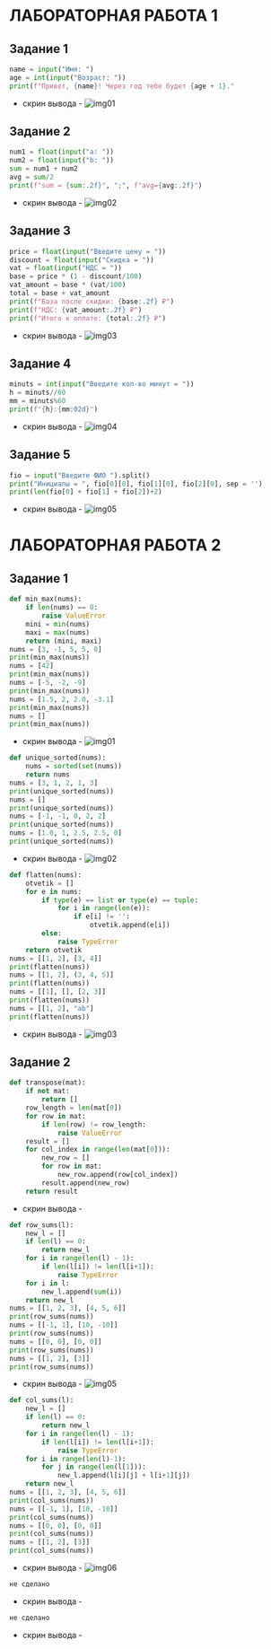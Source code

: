 # ЛАБОРАТОРНАЯ РАБОТА 1
## Задание 1
``` python
name = input("Имя: ")
age = int(input("Возраст: "))
print(f"Привет, {name}! Через год тебе будет {age + 1}."
```
- скрин вывода - 
![img01](https://github.com/Ladoslaff/python_labs/blob/main/images/lab01/img01.png)

## Задание 2
``` python
num1 = float(input("a: "))
num2 = float(input("b: "))
sum = num1 + num2 
avg = sum/2
print(f"sum = {sum:.2f}", ";", f"avg={avg:.2f}")
```
- скрин вывода - 
![img02](https://github.com/Ladoslaff/python_labs/blob/main/images/lab01/img02.png)

## Задание 3
``` python
price = float(input("Введите цену = "))
discount = float(input("Скидка = "))
vat = float(input("НДС = "))
base = price * (1 - discount/100)
vat_amount = base * (vat/100)
total = base + vat_amount
print(f"База после скидки: {base:.2f} ₽")
print(f"НДС: {vat_amount:.2f} ₽")
print(f"Итого к оплате: {total:.2f} ₽")
```
- скрин вывода - 
![img03](https://github.com/Ladoslaff/python_labs/blob/main/images/lab01/img03.png)

## Задание 4
``` python
minuts = int(input("Введите кол-во минут = "))
h = minuts//60
mm = minuts%60
print(f"{h}:{mm:02d}")
```
- скрин вывода - 
![img04](https://github.com/Ladoslaff/python_labs/blob/main/images/lab01/img04.png)

## Задание 5
``` python
fio = input("Введите ФИО ").split()
print("Инициалы = ", fio[0][0], fio[1][0], fio[2][0], sep = '')
print(len(fio[0] + fio[1] + fio[2])+2)
```
- скрин вывода - 
![img05](https://github.com/Ladoslaff/python_labs/blob/main/images/lab01/img05.png)


# ЛАБОРАТОРНАЯ РАБОТА 2


## Задание 1
``` python
def min_max(nums):
    if len(nums) == 0:
        raise ValueError
    mini = min(nums)
    maxi = max(nums)
    return (mini, maxi)
nums = [3, -1, 5, 5, 0] 
print(min_max(nums))
nums = [42]
print(min_max(nums))
nums = [-5, -2, -9]
print(min_max(nums))
nums = [1.5, 2, 2.0, -3.1]
print(min_max(nums))
nums = []
print(min_max(nums))
```
- скрин вывода -
![img01](https://github.com/Ladoslaff/python_labs/blob/main/images/lab02/img01.png)



``` python
def unique_sorted(nums):
    nums = sorted(set(nums))
    return nums
nums = [3, 1, 2, 1, 3]
print(unique_sorted(nums))
nums = []
print(unique_sorted(nums))
nums = [-1, -1, 0, 2, 2]
print(unique_sorted(nums))
nums = [1.0, 1, 2.5, 2.5, 0]
print(unique_sorted(nums))
```
- скрин вывода -
![img02](https://github.com/Ladoslaff/python_labs/blob/main/images/lab02/img02.png)


``` python
def flatten(nums):
    otvetik = []
    for e in nums:
        if type(e) == list or type(e) == tuple:
            for i in range(len(e)):
                if e[i] != '':
                    otvetik.append(e[i])
        else:
            raise TypeError
    return otvetik
nums = [[1, 2], [3, 4]]
print(flatten(nums))
nums = [[1, 2], (3, 4, 5)]
print(flatten(nums))
nums = [[1], [], [2, 3]]
print(flatten(nums))
nums = [[1, 2], "ab"]
print(flatten(nums))
```
- скрин вывода -
![img03](https://github.com/Ladoslaff/python_labs/blob/main/images/lab02/img03.png)


## Задание 2
``` python
def transpose(mat):
    if not mat:
        return []
    row_length = len(mat[0])
    for row in mat:
        if len(row) != row_length:
            raise ValueError
    result = []
    for col_index in range(len(mat[0])):
        new_row = []
        for row in mat:
            new_row.append(row[col_index])
        result.append(new_row)
    return result
```
- скрин вывода -
![]()



``` python
def row_sums(l):
    new_l = []
    if len(l) == 0:
        return new_l
    for i in range(len(l) - 1):
        if len(l[i]) != len(l[i+1]):
            raise TypeError
    for i in l:
        new_l.append(sum(i))
    return new_l
nums = [[1, 2, 3], [4, 5, 6]]
print(row_sums(nums))
nums = [[-1, 1], [10, -10]]
print(row_sums(nums))
nums = [[0, 0], [0, 0]]
print(row_sums(nums))
nums = [[1, 2], [3]]
print(row_sums(nums))
```
- скрин вывода -
![img05](/images/lab02/img05.png)




``` python
def col_sums(l):
    new_l = []
    if len(l) == 0:
        return new_l
    for i in range(len(l) - 1):
        if len(l[i]) != len(l[i+1]):
            raise TypeError
    for i in range(len(l)-1):
        for j in range(len(l[1])):
            new_l.append(l[i][j] + l[i+1][j])
    return new_l
nums = [[1, 2, 3], [4, 5, 6]]
print(col_sums(nums))
nums = [[-1, 1], [10, -10]]
print(col_sums(nums))
nums = [[0, 0], [0, 0]]
print(col_sums(nums))
nums = [[1, 2], [3]]
print(col_sums(nums))
```
- скрин вывода -
![img06](/images/lab02/img06.png)




``` python
не сделано
```
- скрин вывода -
![]()



``` python
не сделано
```
- скрин вывода -
![]()


